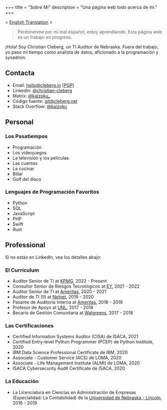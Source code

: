 +++
title = "Sobre Mí"
description = "Una página web todo acerca de mí."
+++

< [English Translation](/about/) >

> Perdónenme por mi mal español, estoy aprendiendo. Esta página web es un
> trabajo en progreso.

¡Hola! Soy Christian Cleberg, un TI Auditor de Nebraska. Fuera del trabajo, yo
paso mi tiempo como analista de datos, aficionado a la programación y sysadmin.

## Contacta

- Email: [hello@cleberg.io](mailto:hello@cleberg.io)
  [[PGP](https://cleberg.io/pgp.txt)]
- LinkedIn: [@christian-cleberg](https://linkedin.com/in/christian-cleberg/)
- Matrix: [@kaizoku\_](https://matrix.to/#/@kaizoku_:matrix.org)
- Código fuente: [git@cleberg.net](https://git.cleberg.net/)
- Stack Overflow: [@kaizoku](https://stackoverflow.com/users/12566804/kaizoku)

## Personal

### Los Pasatiempos

- Programación
- Los videojuegos
- La televisión y los películas
- Las cuentas
- La cocinar
- Billar
- Golf del disco

### Lenguajes de Programación Favoritos

- Python
- SQL
- JavaScript
- PHP
- Swift
- Rust

## Professional

Si no estás en LinkedIn, vea los detalles abajo:

### El Currículum

- Auditor Senior de TI at [KPMG](https://en.wikipedia.org/wiki/KPMG), 2022 -
  Present
- Consultor Senior de Riesgos Tecnológicos at
  [EY](https://en.wikipedia.org/wiki/Ernst_%26_Young), 2021 - 2022
- Auditor Senior de TI at [Ameritas](https://en.wikipedia.org/wiki/Ameritas),
  2020 - 2021
- Auditor de TI (II) at [Nelnet](https://en.wikipedia.org/wiki/Nelnet), 2019 -
  2020
- Pasante de Auditoría Interna at
  [Ameritas](https://en.wikipedia.org/wiki/Ameritas), 2018 - 2019
- Profesor de Apoyo at
  [UNL](https://en.wikipedia.org/wiki/University_of_Nebraska%E2%80%93Lincoln),
  2017 - 2018
- Becario de Gestión Comunitaria at
  [Walgreens](https://en.wikipedia.org/wiki/Walgreens), 2017 - 2018

### Las Certificaciones

- Certified Information Systems Auditor (CISA) de ISACA, 2021
- Certified Entry-level Python Programmer (PCEP) de Python Institute, 2020
- IBM Data Science Professional Certificate de IBM, 2020
- Associate - Customer Service (ACS) de LOMA, 2020
- Associate - Life Management Institute (ALMI) de LOMA, 2020
- ISACA Cybersecurity Audit Certificate de ISACA, 2020

### La Educación

- La Licenciatura en Ciencias en Administración de Empresas (Especialidad: La
  Contabilidad) de la
  [Universidad de Nebraska - Lincoln](https://en.wikipedia.org/wiki/University_of_Nebraska%E2%80%93Lincoln),
  2016 - 2019
